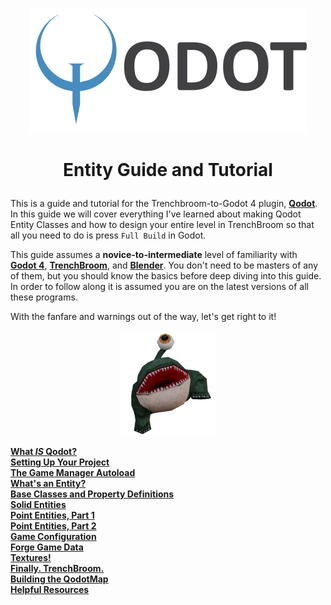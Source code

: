 
<p align=center><img src="images/qodot_logo_small.png">

# <p align=center>Entity Guide and Tutorial

This is a guide and tutorial for the Trenchbroom-to-Godot 4 plugin, [**Qodot**](https://github.com/QodotPlugin/Qodot/). In this guide we will cover everything I've learned about making Qodot Entity Classes and how to design your entire level in TrenchBroom so that all you need to do is press `Full Build` in Godot.

This guide assumes a **novice-to-intermediate** level of familiarity with [**Godot 4**](https://godotengine.org/), [**TrenchBroom**](https://trenchbroom.github.io/), and [**Blender**](https://www.blender.org/). You don't need to be masters of any of them, but you should know the basics before deep diving into this guide. In order to follow along it is assumed you are on the latest versions of all these programs.

With the fanfare and warnings out of the way, let's get right to it!

<p align=center><img src="images/marsfrog.png" width=30%>

[**What _IS_ Qodot?**](docs/qodot.md)<br>
[**Setting Up Your Project**](docs/setup.md)<br>
[**The Game Manager Autoload**](docs/gamemanager.md)<br>
[**What's an Entity?**](docs/entities.md)<br>
[**Base Classes and Property Definitions**](docs/baseclass.md)<br>
[**Solid Entities**](docs/solidclass.md)<br>
[**Point Entities, Part 1**](docs/pointclass.md)<br>
[**Point Entities, Part 2**](docs/pointclass2.md)<br>
[**Game Configuration**](docs/gameconfig.md)<br>
[**Forge Game Data**](docs/fgd.md)<br>
[**Textures!**](docs/textures.md)<br>
[**Finally. TrenchBroom.**](docs/trenchbroom.md)<br>
[**Building the QodotMap**](docs/qodotmap.md)<br>
[**Helpful Resources**](docs/resources.md)<br>